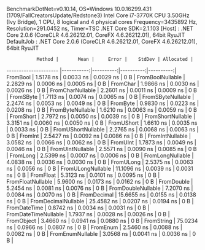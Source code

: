 
BenchmarkDotNet=v0.10.14, OS=Windows 10.0.16299.431 (1709/FallCreatorsUpdate/Redstone3)
Intel Core i7-3770K CPU 3.50GHz (Ivy Bridge), 1 CPU, 8 logical and 4 physical cores
Frequency=3435892 Hz, Resolution=291.0452 ns, Timer=TSC
.NET Core SDK=2.1.103
  [Host]     : .NET Core 2.0.6 (CoreCLR 4.6.26212.01, CoreFX 4.6.26212.01), 64bit RyuJIT
  DefaultJob : .NET Core 2.0.6 (CoreCLR 4.6.26212.01, CoreFX 4.6.26212.01), 64bit RyuJIT


               Method |       Mean |     Error |    StdDev | Allocated |
--------------------- |-----------:|----------:|----------:|----------:|
             FromBool |  1.5178 ns | 0.0033 ns | 0.0029 ns |       0 B |
     FromBoolNullable |  2.2829 ns | 0.0006 ns | 0.0005 ns |       0 B |
             FromChar |  1.9866 ns | 0.0030 ns | 0.0026 ns |       0 B |
     FromCharNullable |  2.2601 ns | 0.0011 ns | 0.0009 ns |       0 B |
            FromSByte |  1.7113 ns | 0.0074 ns | 0.0065 ns |       0 B |
    FromSByteNullable |  2.2474 ns | 0.0053 ns | 0.0049 ns |       0 B |
             FromByte |  0.9830 ns | 0.0223 ns | 0.0208 ns |       0 B |
     FromByteNullable |  1.6210 ns | 0.0063 ns | 0.0059 ns |       0 B |
            FromShort |  2.7972 ns | 0.0050 ns | 0.0039 ns |       0 B |
    FromShortNullable |  3.3151 ns | 0.0060 ns | 0.0050 ns |       0 B |
           FromUShort |  1.6610 ns | 0.0035 ns | 0.0033 ns |       0 B |
   FromUShortNullable |  2.2765 ns | 0.0068 ns | 0.0063 ns |       0 B |
              FromInt |  2.5427 ns | 0.0092 ns | 0.0086 ns |       0 B |
      FromIntNullable |  3.0582 ns | 0.0066 ns | 0.0062 ns |       0 B |
             FromUInt |  1.7873 ns | 0.0049 ns | 0.0046 ns |       0 B |
     FromUIntNullable |  2.5571 ns | 0.0090 ns | 0.0085 ns |       0 B |
             FromLong |  2.5399 ns | 0.0007 ns | 0.0006 ns |       0 B |
     FromLongNullable |  4.0838 ns | 0.0036 ns | 0.0030 ns |       0 B |
            FromULong |  2.5375 ns | 0.0063 ns | 0.0056 ns |       0 B |
    FromULongNullable | 11.1096 ns | 0.0039 ns | 0.0031 ns |       0 B |
            FromFloat |  5.3123 ns | 0.0101 ns | 0.0095 ns |       0 B |
    FromFloatNullable |  5.9600 ns | 0.0173 ns | 0.0162 ns |       0 B |
           FromDouble |  5.2454 ns | 0.0081 ns | 0.0076 ns |       0 B |
   FromDoubleNullable |  7.2070 ns | 0.0084 ns | 0.0070 ns |       0 B |
          FromDecimal | 15.6655 ns | 0.0155 ns | 0.0138 ns |       0 B |
  FromDecimalNullable | 25.4582 ns | 0.0207 ns | 0.0194 ns |       0 B |
         FromDateTime |  0.8742 ns | 0.0034 ns | 0.0031 ns |       0 B |
 FromDateTimeNullable |  1.7937 ns | 0.0028 ns | 0.0026 ns |       0 B |
           FromObject |  3.4660 ns | 0.0941 ns | 0.0880 ns |       0 B |
           FromString | 75.0234 ns | 0.0966 ns | 0.0807 ns |       0 B |
             FromEnum |  2.5460 ns | 0.0088 ns | 0.0082 ns |       0 B |
     FromEnumNullable |  3.0568 ns | 0.0041 ns | 0.0036 ns |       0 B |
